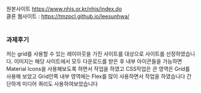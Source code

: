 원본사이트 https://www.nhis.or.kr/nhis/index.do<br>
클론 웹사이트 : https://tmzpcl.github.io/leesunhwa/<br><br>



<h3>과제후기</h3>
저는 grid를 사용할 수 있는 레이아웃을 가진 사이트를 대상으로 사이트를 선정하였습니다.
이미지는 해당 사이트에서 모두 다운로드를 받은 후 내부 아이콘들을 가능하면 Material  Icons을 사용해보도록 하면서 작업을 하였고
CSS작업은 큰 영역은 Grid를 사용해 보았고 Grid안쪽 내부 영역에는 Flex를 많이 사용하면서 작업을 하였습니다
간단하게 미디어 쿼리도 사용하여보았습니다
